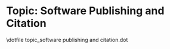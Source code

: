 Topic: Software Publishing and Citation
=======================================

\dotfile topic_software publishing and citation.dot
